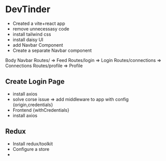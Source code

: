 # DevTinder
- Created a vite+react app
- remove unnecessasy code
- install tailwind css
- install daisy UI
- add Navbar Component
- Create a separate Navbar component


Body
    Navbar
    Routes/ => Feed
    Routes/login => Login
    Routes/connections => Connections
    Routes/profile => Profile

## Create Login Page
- install axios
- solve corse issue => add middleware to app with config 
  {origin,credentials}
- Frontend {withCredentials}
- install axios

## Redux
- Install redux/toolkit
- Configure a store
- 

